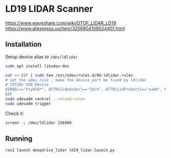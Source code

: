# LD19 LIDAR Scanner

https://www.waveshare.com/wiki/DTOF_LIDAR_LD19
https://www.aliexpress.us/item/3256804109024401.html


## Installation

Setup device alias to `/dev/ldlidar`

```sh
sudo apt install libudev-dev

cat << EOF | sudo tee /etc/udev/rules.d/99-ldlidar.rules
# set the udev rule , make the device_port be fixed by ldlidar
# CP210x USB Device
KERNEL=="ttyUSB*", ATTRS{idVendor}=="10c4", ATTRS{idProduct}=="ea60", MODE:="0777", SYMLINK+="ldlidar"
EOF
sudo udevadm control --reload-rules
sudo udevadm trigger
```

Check it:
```sh
screen -L /dev/ldlidar 230400
```

## Running

```sh
ros2 launch deepdrive_lidar ld19_lidar.launch.py
```
